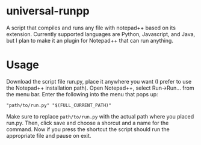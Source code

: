 # universal-runpp
A script that compiles and runs any file with notepad++ based on its extension. Currently supported languages are Python, Javascript, and Java, but I plan to make it an plugin for Notepad++ that can run anything.

# Usage
Download the script file run.py, place it anywhere you want (I prefer to use the Notepad++ installation path). Open Notepad++, select Run->Run... from the menu bar. Enter the following into the menu that pops up:

    "path/to/run.py" "$(FULL_CURRENT_PATH)"

Make sure to replace `path/to/run.py` with the actual path where you placed run.py. Then, click save and choose a shorcut and a name for the command. Now if you press the shortcut the script should run the appropriate file and pause on exit.


